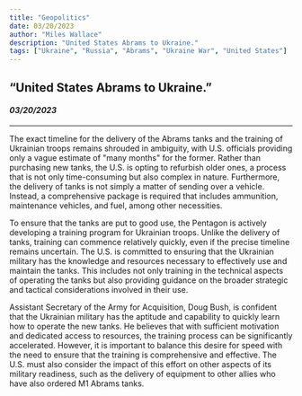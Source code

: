 ```yaml
---
title: "Geopolitics"
date: 03/20/2023
author: "Miles Wallace"
description: "United States Abrams to Ukraine."
tags: ["Ukraine", "Russia", "Abrams", "Ukraine War", "United States"]
---
```

## “United States Abrams to Ukraine.”
#### _03/20/2023_  
____
The exact timeline for the delivery of the Abrams tanks and the training of Ukrainian troops remains shrouded in ambiguity, with U.S. officials providing only a vague estimate of "many months" for the former. Rather than purchasing new tanks, the U.S. is opting to refurbish older ones, a process that is not only time-consuming but also complex in nature. Furthermore, the delivery of tanks is not simply a matter of sending over a vehicle. Instead, a comprehensive package is required that includes ammunition, maintenance vehicles, and fuel, among other necessities.

To ensure that the tanks are put to good use, the Pentagon is actively developing a training program for Ukrainian troops. Unlike the delivery of tanks, training can commence relatively quickly, even if the precise timeline remains uncertain. The U.S. is committed to ensuring that the Ukrainian military has the knowledge and resources necessary to effectively use and maintain the tanks. This includes not only training in the technical aspects of operating the tanks but also providing guidance on the broader strategic and tactical considerations involved in their use.

Assistant Secretary of the Army for Acquisition, Doug Bush, is confident that the Ukrainian military has the aptitude and capability to quickly learn how to operate the new tanks. He believes that with sufficient motivation and dedicated access to resources, the training process can be significantly accelerated. However, it is important to balance this desire for speed with the need to ensure that the training is comprehensive and effective. The U.S. must also consider the impact of this effort on other aspects of its military readiness, such as the delivery of equipment to other allies who have also ordered M1 Abrams tanks.